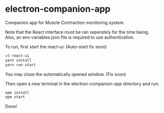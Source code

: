 # electron-companion-app

Companion app for Muscle Contraction monitoring system.

Note that the React interface must be ran seperately for the time being. Also, an env-variables.json file is required to use authentication.

To run, first start the react-ui: (Auto-start fix soon)
```bash
cd react-ui
yarn install
yarn run start
```
You may close the automatically opened window. (Fix soon)

Then open a new terminal in the electron-companion-app directory and run:
```bash
npm install
npm start
```

Done!
